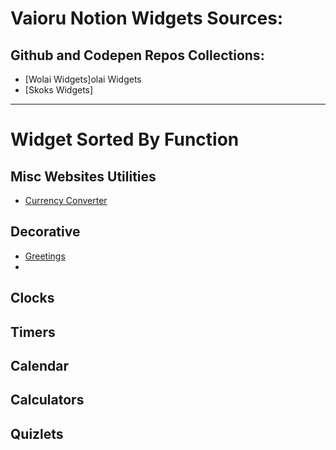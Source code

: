 # Vaioru Notion Widgets Sources:
## Github and Codepen Repos Collections:
-  [Wolai Widgets]olai Widgets
-  [Skoks Widgets]
---
# Widget Sorted By Function

## Misc Websites Utilities
- [Currency Converter](https://github.com/WynterAC/NotionWidgets2022/blob/03d0dc22da7e2426000279ffb8ba134e36436821/currency%20converter.html)

## Decorative
- [Greetings](https://github.com/WynterAC/NotionWidgets2022/blob/03d0dc22da7e2426000279ffb8ba134e36436821/Greeting.html)
- 
## Clocks

## Timers 

## Calendar

## Calculators 

## Quizlets 
